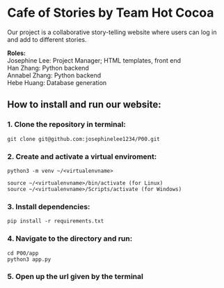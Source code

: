 # Cafe of Stories by Team Hot Cocoa

Our project is a collaborative story-telling website where users can log in and add to different stories. 

__Roles:__  
Josephine Lee: Project Manager; HTML templates, front end  
Han Zhang: Python backend  
Annabel Zhang: Python backend  
Hebe Huang: Database generation  


## How to install and run our website:

### 1. Clone the repository in terminal:
```
git clone git@github.com:josephinelee1234/P00.git
```

### 2. Create and activate a virtual enviroment:
```
python3 -m venv ~/<virtualenvname>

source ~/<virtualenvname>/bin/activate (for Linux)
source ~/<virtualenvname>/Scripts/activate (for Windows)
```

### 3. Install dependencies:
```
pip install -r requirements.txt  
```

### 4. Navigate to the directory and run:
```
cd P00/app
python3 app.py
```

### 5. Open up the url given by the terminal
